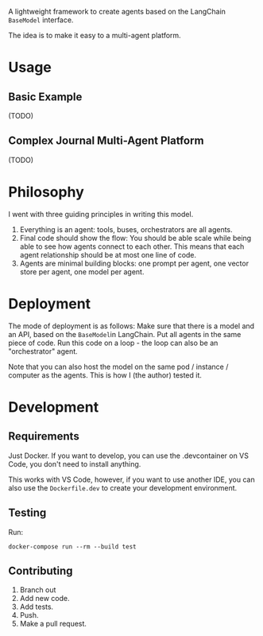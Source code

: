 A lightweight framework to create agents based on the LangChain `BaseModel` interface.

The idea is to make it easy to a multi-agent platform.

# Usage

## Basic Example
(TODO)

## Complex Journal Multi-Agent Platform
(TODO)

## 

# Philosophy

I went with three guiding principles in writing this model.

1. Everything is an agent: tools, buses, orchestrators are all agents.
2. Final code should show the flow: You should be able scale while being able to
   see how agents connect to each other. This means that each agent relationship
   should be at most one line of code.
3. Agents are minimal building blocks: one prompt per agent, one vector store
   per agent, one model per agent.

# Deployment
The mode of deployment is as follows:
Make sure that there is a model and an API, based on the `BaseModel`in LangChain.
Put all agents in the same piece of code.
Run this code on a loop - the loop can also be an "orchestrator" agent.

Note that you can also host the model on the same pod / instance / computer as 
the agents. This is how I (the author) tested it.


# Development

## Requirements

Just Docker. If you want to develop, you can use the .devcontainer on VS Code,
you don't need to install anything.

This works with VS Code, however, if you want to use another IDE, you can also
use the `Dockerfile.dev` to create your development environment.

## Testing

Run:

```
docker-compose run --rm --build test
```


## Contributing

1. Branch out
2. Add new code.
3. Add tests.
4. Push.
5. Make a pull request.
